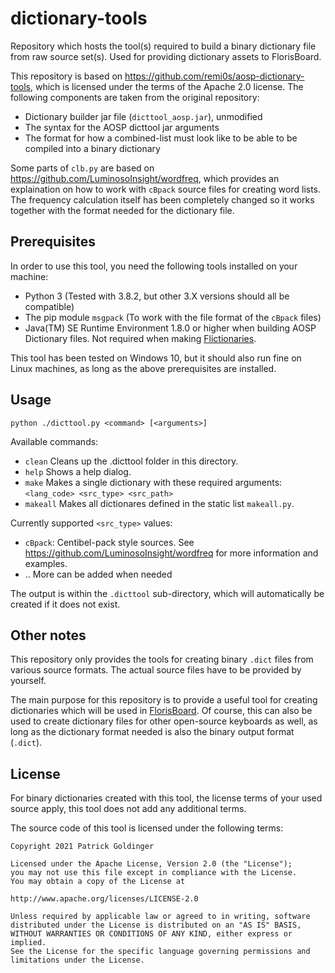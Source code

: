 # dictionary-tools
Repository which hosts the tool(s) required to build a binary dictionary file
from raw source set(s). Used for providing dictionary assets to FlorisBoard.

This repository is based on https://github.com/remi0s/aosp-dictionary-tools,
which is licensed under the terms of the Apache 2.0 license. The following
components are taken from the original repository:

- Dictionary builder jar file (`dicttool_aosp.jar`), unmodified
- The syntax for the AOSP dicttool jar arguments
- The format for how a combined-list must look like to be able to be compiled
  into a binary dictionary

Some parts of `clb.py` are based on https://github.com/LuminosoInsight/wordfreq,
which provides an explaination on how to work with `cBpack` source files for
creating word lists. The frequency calculation itself has been completely
changed so it works together with the format needed for the dictionary file.

## Prerequisites
In order to use this tool, you need the following tools installed on your
machine:
- Python 3 (Tested with 3.8.2, but other 3.X versions should all be compatible)
- The pip module `msgpack` (To work with the file format of the `cBpack` files)
- Java(TM) SE Runtime Environment 1.8.0 or higher when building AOSP Dictionary
  files. Not required when making [Flictionaries](flictionary.md).

This tool has been tested on Windows 10, but it should also run fine on Linux
machines, as long as the above prerequisites are installed.

## Usage
`python ./dicttool.py <command> [<arguments>]`

Available commands:
- `clean`       Cleans up the .dicttool folder in this directory.
- `help`        Shows a help dialog.
- `make`        Makes a single dictionary with these required arguments:<br>
                 `<lang_code> <src_type> <src_path>`
- `makeall`     Makes all dictionares defined in the static list `makeall.py`.

Currently supported `<src_type>` values:
- `cBpack`: Centibel-pack style sources. See https://github.com/LuminosoInsight/wordfreq
  for more information and examples.
- .. More can be added when needed

The output is within the `.dicttool` sub-directory, which will automatically be
created if it does not exist.

## Other notes
This repository only provides the tools for creating binary `.dict` files from
various source formats. The actual source files have to be provided by yourself.

The main purpose for this repository is to provide a useful tool for creating
dictionaries which will be used in [FlorisBoard](https://github.com/florisboard/florisboard).
Of course, this can also be used to create dictionary files for other
open-source keyboards as well, as long as the dictionary format needed is also
the binary output format (`.dict`).

## License
For binary dictionaries created with this tool, the license terms of your used
source apply, this tool does not add any additional terms.

The source code of this tool is licensed under the following terms:

```
Copyright 2021 Patrick Goldinger

Licensed under the Apache License, Version 2.0 (the "License");
you may not use this file except in compliance with the License.
You may obtain a copy of the License at

http://www.apache.org/licenses/LICENSE-2.0

Unless required by applicable law or agreed to in writing, software
distributed under the License is distributed on an "AS IS" BASIS,
WITHOUT WARRANTIES OR CONDITIONS OF ANY KIND, either express or implied.
See the License for the specific language governing permissions and
limitations under the License.
```
